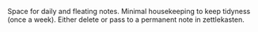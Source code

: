 Space for daily and fleating notes. Minimal housekeeping to keep tidyness (once a week).
Either delete or pass to a permanent note in zettlekasten.